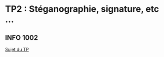 # TP2 : Stéganographie, signature, etc ...
## INFO 1002
[Sujet du TP](https://www.lama.univ-savoie.fr/pagesmembres/hyvernat/Enseignement/2122/info002/tp2.html)
